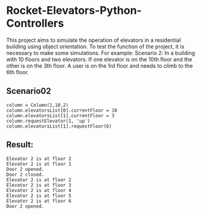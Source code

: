 
# Rocket-Elevators-Python-Controllers

This project aims to simulate the operation of elevators in a residential building using object orientation.
To test the function of the project, it is necessary to make some simulations.
For example:
Scenario 2:
In a building with 10 floors and two elevators.
If one elevator is on the 10th floor and the other is on the 3th floor.
A user is on the 1rd floor and needs to climb to the 6th floor.


## Scenario02
```
column = Column(1,10,2)
column.elevatorsList[0].currentFloor = 10
column.elevatorsList[1].currentFloor = 3
column.requestElevator(1, 'up')
column.elevatorsList[1].requestFloor(6)
```
## Result:
```
Elevator 2 is at floor 2
Elevator 2 is at floor 1
Door 2 opened.
Door 2 closed.
Elevator 2 is at floor 2
Elevator 2 is at floor 3
Elevator 2 is at floor 4
Elevator 2 is at floor 5
Elevator 2 is at floor 6
Door 2 opened.
```